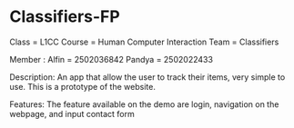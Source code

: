 # Classifiers-FP
Class = L1CC Course = Human Computer Interaction Team = Classifiers

Member : Alfin = 2502036842 Pandya = 2502022433

Description: An app that allow the user to track their items, very simple to use. 
                This is a prototype of the website.

Features: The feature available on the demo are login, navigation on the webpage, and input contact form
